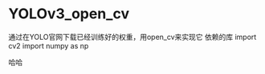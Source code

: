 # YOLOv3_open_cv
通过在YOLO官网下载已经训练好的权重，用open_cv来实现它
依赖的库
import cv2
import numpy as np













哈哈
